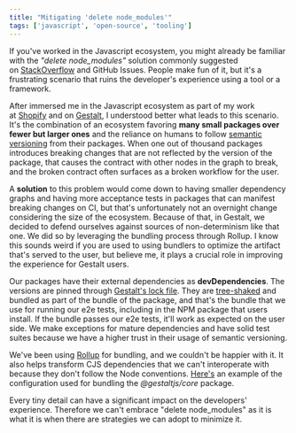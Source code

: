 ```yaml
---
title: "Mitigating 'delete node_modules'"
tags: ['javascript', 'open-source', 'tooling']
---
```


If you've worked in the Javascript ecosystem, you might already be familiar with the *"delete node_modules"* solution commonly suggested on [StackOverflow](https://stackoverflow.com/) and GitHub Issues. People make fun of it, but it's a frustrating scenario that ruins the developer's experience using a tool or a framework.

After immersed me in the Javascript ecosystem as part of my work at [Shopify](https://shopify.com/) and on [Gestalt](https://gestaltjs.org/), I understood better what leads to this scenario. It's the combination of an ecosystem favoring **many small packages over fewer but larger ones** and the reliance on humans to follow [semantic versioning](https://semver.org/) from their packages. When one out of thousand packages introduces breaking changes that are not reflected by the version of the package, that causes the contract with other nodes in the graph to break, and the broken contract often surfaces as a broken workflow for the user.

A **solution** to this problem would come down to having smaller dependency graphs and having more acceptance tests in packages that can manifest breaking changes on CI, but that's unfortunately not an overnight change considering the size of the ecosystem. Because of that, in Gestalt, we decided to defend ourselves against sources of non-determinism like that one. We did so by leveraging the bundling process through Rollup. I know this sounds weird if you are used to using bundlers to optimize the artifact that's served to the user, but believe me, it plays a crucial role in improving the experience for Gestalt users.

Our packages have their external dependencies as **devDependencies**. The versions are pinned through [Gestalt's lock file](https://github.com/gestaltjs/gestalt/blob/main/pnpm-lock.yaml). They are [tree-shaked](https://webpack.js.org/guides/tree-shaking/) and bundled as part of the bundle of the package, and that's the bundle that we use for running our e2e tests, including in the NPM package that users install. If the bundle passes our e2e tests, it'll work as expected on the user side. We make exceptions for mature dependencies and have solid test suites because we have a higher trust in their usage of semantic versioning.

We've been using [Rollup](https://rollupjs.org/) for bundling, and we couldn't be happier with it. It also helps transform CJS dependencies that we can't interoperate with because they don't follow the Node conventions. [Here's](https://github.com/gestaltjs/gestalt/blob/main/packages/core/rollup.config.js) an example of the configuration used for bundling the *@gestaltjs/core* package.

Every tiny detail can have a significant impact on the developers' experience. Therefore we can't embrace "delete node_modules" as it is what it is when there are strategies we can adopt to minimize it.
